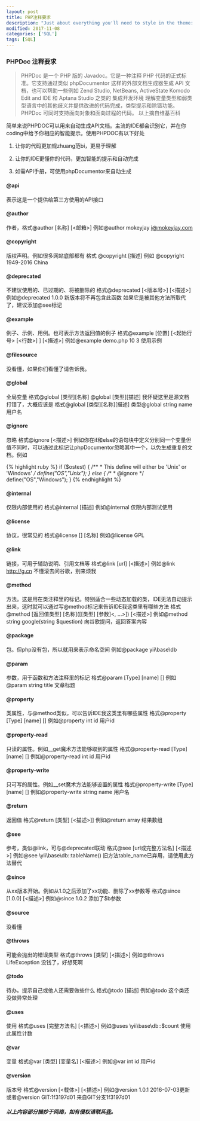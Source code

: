 ```yaml
---
layout: post
title: PHP注释要求
description: "Just about everything you'll need to style in the theme: headings, paragraphs, blockquotes, tables, code blocks, and more."
modified: 2017-11-08
categories: ['SQL']
tags: [SQL]
---
```


### PHPDoc 注释要求
> PHPDoc 是一个 PHP 版的 Javadoc。它是一种注释 PHP 代码的正式标准。它支持通过类似 phpDocumentor 这样的外部文档生成器生成 API 文档，也可以帮助一些例如 Zend Studio, NetBeans, ActiveState Komodo Edit and IDE 和 Aptana Studio 之类的 集成开发环境 理解变量类型和弱类型语言中的其他歧义并提供改进的代码完成，类型提示和除错功能。
PHPDoc 可同时支持面向对象和面向过程的代码。
以上摘自维基百科

简单来说PHPDOC可以用来自动生成API文档。主流的IDE都会识别它，并在你coding中给予你相应的智能提示。使用PHPDOC有以下好处

1. 让你的代码更加规zhuang范bi，更易于理解

1. 让你的IDE更懂你的代码，更加智能的提示和自动完成

1. 如需API手册，可使用phpDocumentor来自动生成

#### @api
表示这是一个提供给第三方使用的API接口
#### @author
作者，格式@author [名称] [<邮箱>]
例如@author mokeyjay <i@mokeyjay.com>

#### @copyright
版权声明。例如很多网站底部都有
格式 @copyright [描述]
例如 @copyright 1949-2016 China

#### @deprecated
不建议使用的、已过期的、将被删除的
格式@deprecated [<版本号>] [<描述>]
例如@deprecated 1.0.0 新版本将不再包含此函数
如果它是被其他方法所取代了，建议添加@see标记

#### @example
例子、示例、用例。也可表示方法返回值的例子
格式@example [位置] [<起始行号> [<行数>] ] [<描述>]
例如@example demo.php 10 3 使用示例

#### @filesource
没看懂，如果你们看懂了请告诉我。

#### @global
全局变量
格式@global [类型][名称] @global [类型][描述]
我怀疑这里是源文档打错了，大概应该是
格式@global [类型][名称][描述]
类型@global string name 用户名

#### @ignore
忽略
格式@ignore [<描述>]
例如你在if和else的语句块中定义分别同一个变量但值不同时，可以通过此标记让phpDocumentor忽略其中一个，以免生成重复的文档。例如

{% highlight ruby %}
if ($ostest) {
     /**
      * This define will either be 'Unix' or 'Windows'
      */
     define("OS","Unix");
 } else {
     /**
      * @ignore
      */
     define("OS","Windows");
 }
{% endhighlight %}

#### @internal
仅限内部使用的
格式@internal [描述]
例如@internal 仅限内部测试使用

#### @license
协议，很常见的
格式@license [<url>] [名称]
例如@license GPL

#### @link
链接，可用于辅助说明、引用文档等
格式@link [url] [<描述>]
例如@link http://g.cn 不懂滚去问谷歌，别来烦我

#### @method
方法。这是用在类注释里的标记。特别适合一些动态加载的类，IDE无法自动提示出来，这时就可以通过写@method标记来告诉IDE我这类里有哪些方法
格式@method [返回值类型] [名称]([[类型] [参数]<, ...>]) [<描述>]
例如@method string google(string $question) 向谷歌提问，返回答案内容

#### @package
包。但php没有包，所以就用来表示命名空间
例如@package yii\base\db

#### @param
参数，用于函数和方法注释里的标记
格式@param [Type] [name] [<description>]
例如@param string title 文章标题

#### @property
类属性，与@method类似，可以告诉IDE我这类里有哪些属性
格式@property [Type] [name] [<description>]
例如@property int id 用户id

#### @property-read
只读的属性。例如__get魔术方法能够取到的属性
格式@property-read [Type] [name] [<description>]
例如@property-read int id 用户id
#### @property-write
只可写的属性。例如__set魔术方法能够设置的属性
格式@property-write [Type] [name] [<description>]
例如@property-write string name 用户名
#### @return
返回值
格式@return [类型] [<描述>]]
例如@return array 结果数组
#### @see
参考，类似@link，可与@deprecated联动
格式@see [url或完整方法名] [<描述>]
例如@see \yii\base\db::tableName() 旧方法table_name已弃用，请使用此方法替代
#### @since
从xx版本开始。例如从1.0之后添加了xx功能、删除了xx参数等
格式@since [1.0.0] [<描述>]
例如@since 1.0.2 添加了$b参数
#### @source
没看懂
#### @throws
可能会抛出的错误类型
格式@throws [类型] [<描述>]
例如@throws LifeException 没钱了，好想死啊
#### @todo
待办。提示自己或他人还需要做些什么
格式@todo [描述]
例如@todo 这个类还没做异常处理
#### @uses
使用
格式@uses [完整方法名] [<描述>]
例如@uses \yii\base\db::$count 使用此属性计数
#### @var
变量
格式@var [类型] [变量名] [<描述>]
例如@var int id 用户id
#### @version
版本号
格式@version [<载体>] [<描述>]
例如@version 1.0.1 2016-07-03更新
或者@version GIT:1f3197d01 来自GIT分支1f3197d01

##### 以上内容部分摘抄于网络，如有侵权请联系[我](mailto:weicoz@outlook.com)。